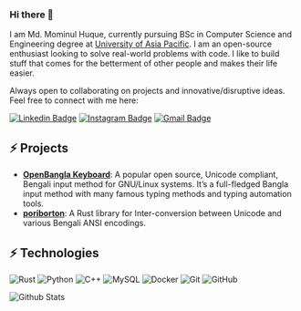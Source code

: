 ### Hi there 👋

I am Md. Mominul Huque, currently pursuing BSc in Computer Science and Engineering degree at [University of Asia Pacific](https://www.uap-bd.edu/). I am an open-source enthusiast looking to solve real-world problems with code. I like to build stuff that comes for the betterment of other people and makes their life easier.

 Always open to collaborating on projects and innovative/disruptive ideas. Feel free to connect with me here:

[![Linkedin Badge](https://img.shields.io/badge/-mominul2082-blue?style=flat-square&logo=Linkedin&logoColor=white&link=https://www.linkedin.com/in/mominul2082/)](https://www.linkedin.com/in/mominul2082/)
[![Instagram Badge](https://img.shields.io/badge/-mominul2082-blue?style=flat-square&logo=twitter&logoColor=white&link=https://twitter.com/mominul2082)](https://twitter.com/mominul2082)
[![Gmail Badge](https://img.shields.io/badge/-mominul2082@gmail.com-c14438?style=flat-square&logo=Gmail&logoColor=white&link=mailto:mominul2082@gmail.com)](mailto:mominul2082@gmail.com)
<!-- [![Youtube Badge](https://img.shields.io/badge/-koolkanna-darkred?style=flat-square&logo=youtube&logoColor=white&link=https://www.youtube.com/c/koolkanna)](https://www.youtube.com/c/koolkanna) -->
<!-- [![Medium Badge](https://img.shields.io/badge/-@aemmadi-03a57a?style=flat-square&labelColor=000000&logo=Medium&link=https://medium.com/@aemmadi/)](https://medium.com/@aemmadi) -->

## ⚡ Projects

* [**OpenBangla Keyboard**](https://openbangla.github.io): A popular open source, Unicode compliant, Bengali input method for GNU/Linux systems. It’s a full-fledged Bangla input method with many famous typing methods and typing automation tools.
* [**poriborton**](https://github.com/OpenBangla/poriborton): A Rust library for Inter-conversion between Unicode and various
Bengali ANSI encodings.

## ⚡ Technologies

![Rust](https://img.shields.io/badge/-Rust-black?style=flat-square&logo=rust)
![Python](https://img.shields.io/badge/-Python-black?style=flat-square&logo=Python)
![C++](https://img.shields.io/badge/-C++-00599C?style=flat-square&logo=c)
![MySQL](https://img.shields.io/badge/-MySQL-black?style=flat-square&logo=mysql)
![Docker](https://img.shields.io/badge/-Docker-black?style=flat-square&logo=docker)
![Git](https://img.shields.io/badge/-Git-black?style=flat-square&logo=git)
![GitHub](https://img.shields.io/badge/-GitHub-181717?style=flat-square&logo=github)
<!-- ![HTML5](https://img.shields.io/badge/-HTML5-E34F26?style=flat-square&logo=html5&logoColor=white)
![CSS3](https://img.shields.io/badge/-CSS3-1572B6?style=flat-square&logo=css3)
![Bootstrap](https://img.shields.io/badge/-Bootstrap-563D7C?style=flat-square&logo=bootstrap) -->
<!-- ![TypeScript](https://img.shields.io/badge/-TypeScript-007ACC?style=flat-square&logo=typescript)
![MongoDB](https://img.shields.io/badge/-MongoDB-black?style=flat-square&logo=mongodb)
![Redis](https://img.shields.io/badge/-Redis-black?style=flat-square&logo=Redis)
![ElasticSearch](https://img.shields.io/badge/-ElasticSearch-005571?style=flat-square&logo=elasticsearch)
![GraphQL](https://img.shields.io/badge/-GraphQL-E10098?style=flat-square&logo=graphql)
![Apollo GraphQL](https://img.shields.io/badge/-Apollo%20GraphQL-311C87?style=flat-square&logo=apollo-graphql) -->
<!-- ![PostgreSQL](https://img.shields.io/badge/-PostgreSQL-336791?style=flat-square&logo=postgresql) -->

![Github Stats](https://github-readme-stats-one-bice.vercel.app/api?username=mominul&show_icons=true&include_all_commits=true&count_private=true&role=OWNER,ORGANIZATION_MEMBER,COLLABORATOR)
<!-- ![Top Langs](https://github-readme-stats.vercel.app/api/top-langs/?username=mominul&hide=TeX&layout=compact) -->

<!-- ![Visitor Badge](https://visitor-badge.laobi.icu/badge?page_id=aemmadi.aemmadi) -->

<!--
**mominul/mominul** is a ✨ _special_ ✨ repository because its `README.md` (this file) appears on your GitHub profile.

Here are some ideas to get you started:

- 🔭 I’m currently working on ...
- 🌱 I’m currently learning ...
- 👯 I’m looking to collaborate on ...
- 🤔 I’m looking for help with ...
- 💬 Ask me about ...
- 📫 How to reach me: ...
- 😄 Pronouns: ...
- ⚡ Fun fact: ...
-->

